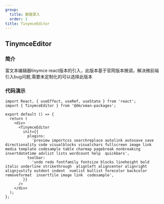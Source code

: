 ```yaml
---
group:
  title: 数据录入
  order: 1
title: TinymceEditor
---
```


<h2>TinymceEditor</h2>

<h3>简介</h3>
<div>富文本编辑器tinymce react版本的引入，此版本基于官网版本微调，解决微前端引入bug问题,需要未定制化的可以选择此版本</div>

<h3>代码演示</h3>

```tsx
import React, { useEffect, useRef, useState } from 'react';
import { TinymceEditor } from '@dm/xman-packages';

export default () => {
  return (
    <div>
      <TinymceEditor
        init={{
          plugins:
            'preview importcss searchreplace autolink autosave save directionality code visualblocks visualchars fullscreen image link media template codesample table charmap pagebreak nonbreaking insertdatetime advlist lists wordcount help  quickbars',
          toolbar:
            'undo redo fontfamily fontsize blocks lineheight bold italic underline strikethrough  alignleft aligncenter alignright alignjustify outdent indent  numlist bullist forecolor backcolor removeformat  insertfile image link  codesample',
        }}
      />
    </div>
  );
};
```
